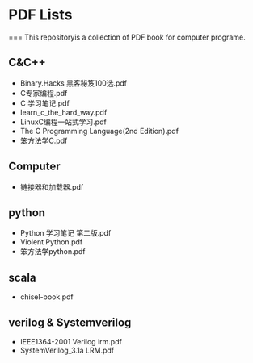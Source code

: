 
# PDF Lists
===
This repositoryis a collection of PDF book for computer programe.


## C&C++
- Binary.Hacks 黑客秘笈100选.pdf
- C专家编程.pdf
- C 学习笔记.pdf
- learn_c_the_hard_way.pdf
- LinuxC编程一站式学习.pdf
- The C Programming Language(2nd Edition).pdf
- 笨方法学C.pdf

##  Computer
- 链接器和加载器.pdf


## python
- Python 学习笔记 第二版.pdf
- Violent Python.pdf
- 笨方法学python.pdf

## scala
- chisel-book.pdf


## verilog & Systemverilog
- IEEE1364-2001 Verilog lrm.pdf
- SystemVerilog_3.1a LRM.pdf

